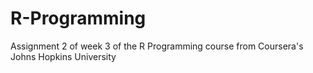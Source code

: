 # R-Programming
Assignment 2 of week 3 of the R Programming course from Coursera's Johns Hopkins University 
